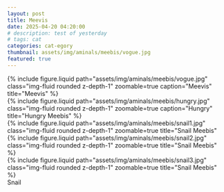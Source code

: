```yaml
---
layout: post
title: Meevis
date: 2025-04-20 04:20:00
# description: test of yesterday
# tags: cat
categories: cat-egory
thumbnail: assets/img/aminals/meebis/vogue.jpg
featured: true
---
```


<div class="row mt-3">
    <div class="col-sm mt-3 mt-md-0">
        {% include figure.liquid path="assets/img/aminals/meebis/vogue.jpg" 
            class="img-fluid rounded z-depth-1" 
            zoomable=true
            caption="Meevis"
            title="Meevis" %}
    </div>
    <div class="col-sm mt-3 mt-md-0">
        {% include figure.liquid path="assets/img/aminals/meebis/hungry.jpg" 
            class="img-fluid rounded z-depth-1" 
            zoomable=true
            caption="Hungry"
            title="Hungry Meebis" %}
    </div>
</div>


<div class="row mt-3">
    <div class="col-sm mt-3 mt-md-0">
        {% include figure.liquid path="assets/img/aminals/meebis/snail1.jpg" 
            class="img-fluid rounded z-depth-1" 
            zoomable=true
            title="Snail Meebis" 
    </div>
    <div class="col-sm mt-3 mt-md-0">
        {% include figure.liquid path="assets/img/aminals/meebis/snail2.jpg" 
            class="img-fluid rounded z-depth-1" 
            zoomable=true
            title="Snail Meebis" %}
    </div>
    <div class="col-sm mt-3 mt-md-0">
        {% include figure.liquid path="assets/img/aminals/meebis/snail3.jpg" 
            class="img-fluid rounded z-depth-1" 
            zoomable=true
            title="Snail Meebis" %}
    </div>
</div>
<div class="caption">
    Snail
</div>

